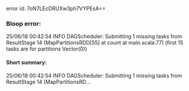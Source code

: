 error id: 7oN7LEcDRUXw3ph7VYPEsA==
### Bloop error:

25/06/18 00:42:54 INFO DAGScheduler: Submitting 1 missing tasks from ResultStage 14 (MapPartitionsRDD[55] at count at main.scala:77) (first 15 tasks are for partitions Vector(0))
#### Short summary: 

25/06/18 00:42:54 INFO DAGScheduler: Submitting 1 missing tasks from ResultStage 14 (MapPartitionsRD...